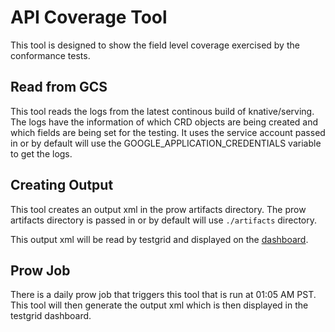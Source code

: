 # API Coverage Tool
This tool is designed to show the field level coverage exercised by the conformance tests.

## Read from GCS
This tool reads the logs from the latest continous build of knative/serving. The logs have the information of which CRD objects are being created and which fields are being set for the testing.
It uses the service account passed in or by default will use the GOOGLE_APPLICATION_CREDENTIALS variable to get the logs. 

## Creating Output
This tool creates an output xml in the prow artifacts directory. The prow artifacts directory is passed in or by default will use `./artifacts` directory.

This output xml will be read by testgrid and displayed on the [dashboard](https://testgrid.knative.dev/knative-serving#api-coverage).

## Prow Job
There is a daily prow job that triggers this tool that is run at 01:05 AM PST. This tool will then generate the output xml which is then displayed in the testgrid dashboard.
